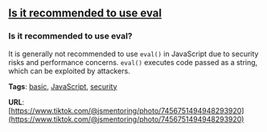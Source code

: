 ## [Is it recommended to use eval](#is-it-recommended-to-use-eval)

### Is it recommended to use eval?

It is generally not recommended to use `eval()` in JavaScript due to security risks and performance concerns. `eval()` executes code passed as a string, which can be exploited by attackers.

**Tags**: [basic](./level/basic), [JavaScript](./theme/javascript), [security](./theme/security)

**URL**: [https://www.tiktok.com/@jsmentoring/photo/7456751494948293920](https://www.tiktok.com/@jsmentoring/photo/7456751494948293920)
